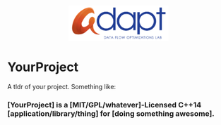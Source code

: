 <p align="center"><img width="45%" src="adapt-logo.png"></p>
  
# YourProject
A tldr of your project. Something like:  
### [YourProject] is a [MIT/GPL/whatever]-Licensed C++14 [application/library/thing] for [doing something awesome].
